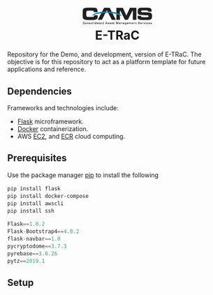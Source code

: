 <h1 align="center">
    <img alt="CAMS_logo" title="CAMS" src="https://github.com/BrianRuizy/cams/blob/master/camslogo.png" width="160"> </br>
    E-TRaC
</h1>

Repository for the Demo, and development, version of E-TRaC.
The objective is for this repository to act as a platform template for future applications and reference.

## Dependencies
Frameworks and technologies include: 
* [Flask](https://flask.palletsprojects.com/en/1.1.x/) microframework.
* [Docker](https://docs.docker.com/) containerization.
* AWS [EC2](https://docs.aws.amazon.com/ec2/index.html), and [ECR](https://docs.aws.amazon.com/ecr/index.html) cloud computing.

## Prerequisites
Use the package manager [pip](https://pip.pypa.io/en/stable/) to install the following
```bash
pip install flask
pip install docker-compose
pip install awscli
pip install ssh
```

```Python
Flask==1.0.2
Flask-Bootstrap4==4.0.2
flask-navbar==1.0
pycryptodome==3.7.3
pyrebase==3.0.26
pytz==2019.1
```

## Setup
